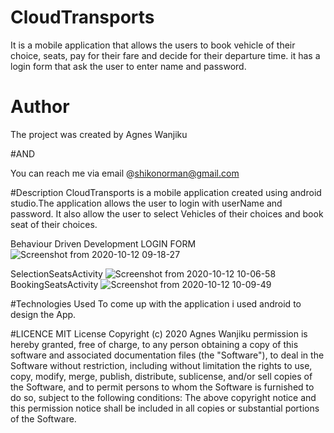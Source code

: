 # CloudTransports
It is a mobile application that allows the users to book vehicle of their choice, seats,  pay for their fare and decide for their departure time. it has a login form 
that ask the user to enter name and password.

# Author
The project was created by Agnes Wanjiku

#AND

You can reach me via email @shikonorman@gmail.com

#Description
CloudTransports is a mobile application created using android studio.The application allows the user to login with userName and password. It also allow the
user to select Vehicles of their choices and book seat of their choices.


Behaviour Driven Development
LOGIN FORM
![Screenshot from 2020-10-12 09-18-27](https://user-images.githubusercontent.com/63198747/95715083-eb182d00-0c71-11eb-8fb2-24d6e89ab053.png)

SelectionSeatsActivity
![Screenshot from 2020-10-12 10-06-58](https://user-images.githubusercontent.com/63198747/95715572-c1abd100-0c72-11eb-9ad7-f1b09a2f9486.png)
BookingSeatsActivity
![Screenshot from 2020-10-12 10-09-49](https://user-images.githubusercontent.com/63198747/95715869-38e16500-0c73-11eb-9f1e-05d34d6617e6.png)

#Technologies Used
To come up with the application i used android to design the App.

#LICENCE
MIT License Copyright (c) 2020 Agnes Wanjiku permission is hereby granted, free of charge, to any person obtaining a copy of this software and associated documentation files (the "Software"), to deal in the Software without restriction, including without limitation the rights to use, copy, modify, merge, publish, distribute, sublicense, and/or sell copies of the Software, and to permit persons to whom the Software is furnished to do so, subject to the following conditions: The above copyright notice and this permission notice shall be included in all copies or substantial portions of the Software.

